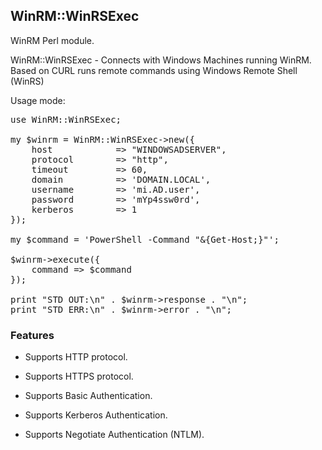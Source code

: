 ## WinRM::WinRSExec

WinRM Perl module.

WinRM::WinRSExec - Connects with Windows Machines running WinRM.
Based on CURL runs remote commands using Windows Remote Shell (WinRS)

Usage mode:

<pre>
use WinRM::WinRSExec;

my $winrm = WinRM::WinRSExec->new({
    host            => "WINDOWSADSERVER",
    protocol        => "http",
    timeout	        => 60,
    domain          => 'DOMAIN.LOCAL',
    username        => 'mi.AD.user',
    password        => 'mYp4ssw0rd',
    kerberos        => 1
});

my $command = 'PowerShell -Command "&{Get-Host;}"';

$winrm->execute({
    command => $command
});

print "STD OUT:\n" . $winrm->response . "\n";
print "STD ERR:\n" . $winrm->error . "\n";
</pre>

### Features

- Supports HTTP protocol.

- Supports HTTPS protocol.

- Supports Basic Authentication.

- Supports Kerberos Authentication.

- Supports Negotiate Authentication (NTLM).
